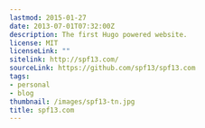 ```yaml
---
lastmod: 2015-01-27
date: 2013-07-01T07:32:00Z
description: The first Hugo powered website.
license: MIT
licenseLink: ""
sitelink: http://spf13.com/
sourceLink: https://github.com/spf13/spf13.com
tags:
- personal
- blog
thumbnail: /images/spf13-tn.jpg
title: spf13.com
---
```


